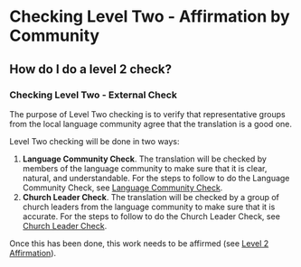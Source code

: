 # Checking Level Two - Affirmation by Community #

## How do I do a level 2 check? ##


### Checking Level Two - External Check

The purpose of Level Two checking is to verify that representative groups from the local language community agree that the translation is a good one.

Level Two checking will be done in two ways:

1. **Language Community Check**. The translation will be checked by members of the language community to make sure that it is clear, natural, and understandable. For the steps to follow to do the Language Community Check, see [Language Community Check](../language-community-check/01.md).
1. **Church Leader Check**. The translation will be checked by a group of church leaders from the language community to make sure that it is accurate. For the steps to follow to do the Church Leader Check, see [Church Leader Check](../church-leader-check/01.md).

Once this has been done, this work needs to be affirmed (see [Level 2 Affirmation](../good/01.md)).